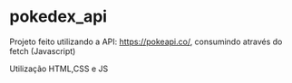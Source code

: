 # pokedex_api

Projeto feito utilizando a API: https://pokeapi.co/, consumindo através do fetch (Javascript)

Utilização HTML,CSS e JS
